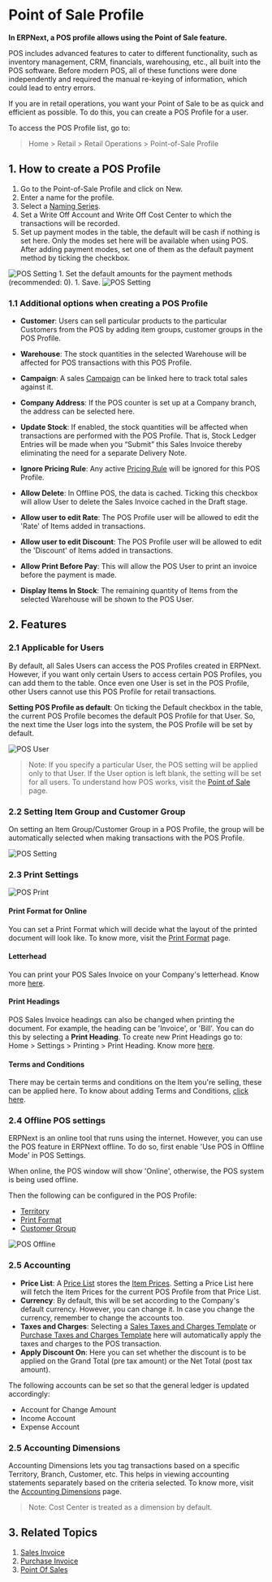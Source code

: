 <!-- add-breadcrumbs -->
# Point of Sale Profile

**In ERPNext, a POS profile allows using the Point of Sale feature.**

POS includes advanced features to cater to different functionality, such as
inventory management, CRM, financials, warehousing, etc., all built into the
POS software. Before modern POS, all of these functions were done
independently and required the manual re-keying of information, which could
lead to entry errors.

If you are in retail operations, you want your Point of Sale to be as quick
and efficient as possible. To do this, you can create a POS Profile for a user.

To access the POS Profile list, go to:
> Home > Retail > Retail Operations > Point-of-Sale Profile

## 1. How to create a POS Profile
1. Go to the Point-of-Sale Profile and click on New.
1. Enter a name for the profile.
1. Select a [Naming Series](/docs/user/manual/en/setting-up/settings/naming-series).
1. Set a Write Off Account and Write Off Cost Center to which the transactions will be recorded.
1. Set up payment modes in the table, the default will be cash if nothing is set here. Only the modes set here will be available when using POS. After adding payment modes, set one of them as the default payment method by ticking the checkbox.
 <img class="screenshot" alt="POS Setting" src="{{docs_base_url}}/assets/img/pos-setting/default_mop.png">
1. Set the default amounts for the payment methods (recommended: 0).
1. Save.
 <img class="screenshot" alt="POS Setting" src="{{docs_base_url}}/assets/img/pos-setting/pos_profile.png">

### 1.1 Additional options when creating a POS Profile

* **Customer**: Users can sell particular products to the particular Customers from the POS by adding item groups, customer groups in the POS Profile.
* **Warehouse**: The stock quantities in the selected Warehouse will be affected for POS transactions with this POS Profile.
* **Campaign**: A sales [Campaign](/docs/user/manual/en/CRM/campaign) can be linked here to track total sales against it.
* **Company Address**: If the POS counter is set up at a Company branch, the address can be selected here.

* **Update Stock**: If enabled, the stock quantities will be affected when transactions are performed with the POS Profile. That is, Stock Ledger Entries will be made when you “Submit” this Sales Invoice thereby eliminating the need for a separate Delivery Note.
* **Ignore Pricing Rule**: Any active [Pricing Rule](/docs/user/manual/en/accounts/pricing-rule) will be ignored for this POS Profile.
* **Allow Delete**: In Offline POS, the data is cached. Ticking this checkbox will allow User to delete the Sales Invoice cached in the Draft stage.
* **Allow user to edit Rate**: The POS Profile user will be allowed to edit the 'Rate' of Items added in transactions.
* **Allow user to edit Discount**: The POS Profile user will be allowed to edit the 'Discount' of Items added in transactions.
* **Allow Print Before Pay**: This will allow the POS User to print an invoice before the payment is made.
* **Display Items In Stock**: The remaining quantity of Items from the selected Warehouse will be shown to the POS User.

## 2. Features

### 2.1 Applicable for Users
By default, all Sales Users can access the POS Profiles created in ERPNext. However, if you want only certain Users to access certain POS Profiles, you can add them to the table. Once even one User is set in the POS Profile, other Users cannot use this POS Profile for retail transactions.

**Setting POS Profile as default**: On ticking the Default checkbox in the table, the current POS Profile becomes the default POS Profile for that User. So, the next time the User logs into the system, the POS Profile will be set by default.

![POS User](/docs/assets/img/pos-setting/pos-profile-default.png)

> Note: If you specify a particular User, the POS setting will be
applied only to that User. If the User option is left blank, the setting will
be set for all users. To understand how POS works, visit the [Point of Sale](/docs/user/manual/en/accounts/point-of-sale-pos-invoice) page.


### 2.2 Setting Item Group and Customer Group
On setting an Item Group/Customer Group in a POS Profile, the group will be automatically selected when making transactions with the POS Profile.

<img class="screenshot" alt="POS Setting" src="{{docs_base_url}}/assets/img/pos-setting/item_customer_group.png">

### 2.3 Print Settings

![POS Print](/docs/assets/img/pos-setting/pos-profile-print.png)

#### Print Format for Online
You can set a Print Format which will decide what the layout of the printed document will look like. To know more, visit the [Print Format](/docs/user/manual/en/setting-up/print/print-format) page.

#### Letterhead
You can print your POS Sales Invoice on your Company's letterhead. Know more [here](/docs/user/manual/en/setting-up/print/letter-head).


#### Print Headings
POS Sales Invoice headings can also be changed when printing the document. For example, the heading can be 'Invoice', or 'Bill'. You can do this by selecting a **Print Heading**. To create new Print Headings go to: Home > Settings > Printing > Print Heading. Know more [here](/docs/user/manual/en/setting-up/print/print-headings).

#### Terms and Conditions
There may be certain terms and conditions on the Item you're selling, these can be applied here. To know about adding Terms and Conditions, [click here](/docs/user/manual/en/setting-up/print/terms-and-conditions).

### 2.4 Offline POS settings
ERPNext is an online tool that runs using the internet. However, you can use the POS feature in ERPNext offline. To do so, first enable 'Use POS in Offline Mode' in POS Settings.

When online, the POS window will show 'Online', otherwise, the POS system is being used offline.

Then the following can be configured in the POS Profile:

* [Territory](/docs/user/manual/en/selling/territory)
* [Print Format](/docs/user/manual/en/setting-up/print/print-format)
* [Customer Group](/docs/user/manual/en/CRM/customer-group)

![POS Offline](/docs/assets/img/pos-setting/pos-profile-offline.png)

### 2.5 Accounting

* **Price List**: A [Price List](/docs/user/manual/en/stock/price-lists) stores the [Item Prices](/docs/user/manual/en/stock/item-price). Setting a Price List here will fetch the Item Prices for the current POS Profile from that Price List.
* **Currency**: By default, this will be set according to the Company's default currency. However, you can change it. In case you change the currency, remember to change the accounts too.
* **Taxes and Charges**: Selecting a [Sales Taxes and Charges Template](/docs/user/manual/en/selling/sales-taxes-and-charges-template) or [Purchase Taxes and Charges Template](/docs/user/manual/en/buying/purchase-taxes-and-charges-template) here will automatically apply the taxes and charges to the POS transaction.
* **Apply Discount On**: Here you can set whether the discount is to be applied on the Grand Total (pre tax amount) or the Net Total (post tax amount).

The following accounts can be set so that the general ledger is updated accordingly:

* Account for Change Amount
* Income Account
* Expense Account

### 2.5 Accounting Dimensions
Accounting Dimensions lets you tag transactions based on a specific Territory, Branch, Customer, etc. This helps in viewing accounting statements separately based on the criteria selected. To know more, visit the [Accounting Dimensions](/docs/user/manual/en/accounts/accounting-dimensions) page.

> Note: Cost Center is treated as a dimension by default.

## 3. Related Topics
1. [Sales Invoice](/docs/user/manual/en/accounts/sales-invoice)
1. [Purchase Invoice](/docs/user/manual/en/accounts/purchase-invoice)
1. [Point Of Sales](/docs/user/manual/en/accounts/point-of-sales)
